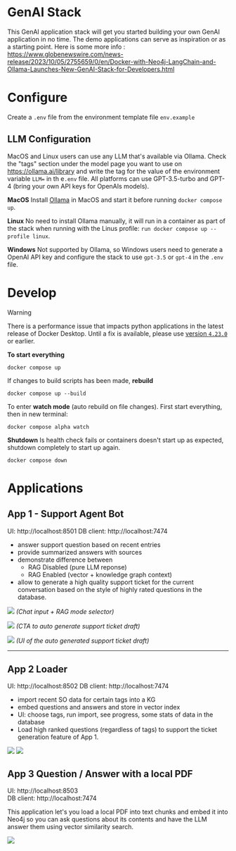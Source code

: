 # GenAI Stack
This GenAI application stack will get you started building your
own GenAI application in no time.
The demo applications can serve as inspiration or as a starting point.
Here is some more info : https://www.globenewswire.com/news-release/2023/10/05/2755659/0/en/Docker-with-Neo4j-LangChain-and-Ollama-Launches-New-GenAI-Stack-for-Developers.html

# Configure

Create a `.env` file from the environment template file `env.example`

## LLM Configuration
MacOS and Linux users can use any LLM that's available via Ollama. Check the "tags" section under the model page you want to use on https://ollama.ai/library and write the tag for the value of the environment variable `LLM=` in th e`.env` file.
All platforms can use GPT-3.5-turbo and GPT-4 (bring your own API keys for OpenAIs models).

**MacOS**
Install [Ollama](https://ollama.ai) in MacOS and start it before running `docker compose up`.

**Linux**
No need to install Ollama manually, it will run in a container as
part of the stack when running with the Linus profile: `run docker compose up --profile linux`.

**Windows**
Not supported by Ollama, so Windows users need to generate a OpenAI API key and configure the stack to use `gpt-3.5` or `gpt-4` in the `.env` file.
# Develop

> [!WARNING]
> There is a performance issue that impacts python applications in the latest release of Docker Desktop. Until a fix is available, please use [version `4.23.0`](https://docs.docker.com/desktop/release-notes/#4230) or earlier.

**To start everything**
```
docker compose up
```
If changes to build scripts has been made, **rebuild**
```
docker compose up --build
```

To enter **watch mode** (auto rebuild on file changes).
First start everything, then in new terminal:
```
docker compose alpha watch
```

**Shutdown**
Is health check fails or containers doesn't start up as expected, shutdown
completely to start up again.
```
docker compose down
```

# Applications
## App 1 - Support Agent Bot

UI: http://localhost:8501
DB client: http://localhost:7474

- answer support question based on recent entries
- provide summarized answers with sources
- demonstrate difference between
    - RAG Disabled (pure LLM reponse)
    - RAG Enabled (vector + knowledge graph context)
- allow to generate a high quality support ticket for the current conversation based on the style of highly rated questions in the database.

![](.github/media/app1-rag-selector.png)
*(Chat input + RAG mode selector)*

![](.github/media/app1-generate.png)
*(CTA to auto generate support ticket draft)*

![](.github/media/app1-ticket.png)
*(UI of the auto generated support ticket draft)*

---

##  App 2 Loader

UI: http://localhost:8502
DB client: http://localhost:7474

- import recent SO data for certain tags into a KG
- embed questions and answers and store in vector index
- UI: choose tags, run import, see progress, some stats of data in the database
- Load high ranked questions (regardless of tags) to support the ticket generation feature of App 1.

![](.github/media/app2-ui-1.png)
![](.github/media/app2-model.png)

## App 3 Question / Answer with a local PDF
UI: http://localhost:8503  
DB client: http://localhost:7474

This application let's you load a local PDF into text
chunks and embed it into Neo4j so you can ask questions about
its contents and have the LLM answer them using vector similarity
search.

![](.github/media/app3-ui.png)
